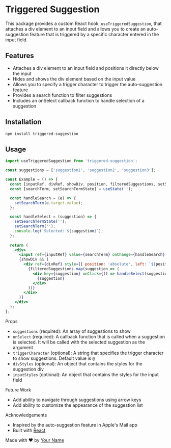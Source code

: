 
# Triggered Suggestion

This package provides a custom React hook, `useTriggeredSuggestion`, that attaches a div element to an input field and allows you to create an auto-suggestion feature that is triggered by a specific character entered in the input field.

## Features
- Attaches a div element to an input field and positions it directly below the input
- Hides and shows the div element based on the input value
- Allows you to specify a trigger character to trigger the auto-suggestion feature
- Provides a search function to filter suggestions
- Includes an onSelect callback function to handle selection of a suggestion

## Installation
``` npm install triggered-suggestion ```


## Usage
```jsx
import useTriggeredSuggestion from 'triggered-suggestion';

const suggestions = ['suggestion1', 'suggestion2', 'suggestion3'];

const Example = () => {
  const [inputRef, divRef, showDiv, position, filteredSuggestions, setSearchTerm] = useTriggeredSuggestion(suggestions, '@');
  const [searchTerm, setSearchTermState] = useState('');

  const handleSearch = (e) => {
    setSearchTerm(e.target.value);
  };

  const handleSelect = (suggestion) => {
    setSearchTermState('');
    setSearchTerm('');
    console.log(`Selected: ${suggestion}`);
  };
  
  return (
    <div>
      <input ref={inputRef} value={searchTerm} onChange={handleSearch} />
      {showDiv && (
        <div ref={divRef} style={{ position: 'absolute', left: `${position.x}px`, top: `${position.y}px` }}>
          {filteredSuggestions.map(suggestion => (
            <div key={suggestion} onClick={() => handleSelect(suggestion)}>
              {suggestion}
            </div>
          ))}
        </div>
      )}
    </div>
  );
};
```

Props
- `suggestions` (required): An array of suggestions to show
- `onSelect` (required): A callback function that is called when a suggestion is selected. It will be called with the selected suggestion as the argument
- `triggerCharacter` (optional): A string that specifies the trigger character to show suggestions. Default value is `@`
- `divStyles` (optional): An object that contains the styles for the suggestion div
- `inputStyles` (optional): An object that contains the styles for the input field


Future Work
- Add ability to navigate through suggestions using arrow keys
- Add ability to customize the appearance of the suggestion list


Acknowledgements
- Inspired by the auto-suggestion feature in Apple's Mail app
- Built with [React](https://reactjs.org/)


Made with ❤ by [Your Name](souvik666)
